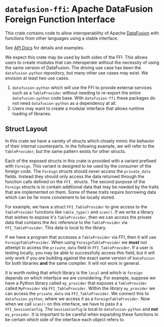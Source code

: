 <!---
  Licensed to the Apache Software Foundation (ASF) under one
  or more contributor license agreements.  See the NOTICE file
  distributed with this work for additional information
  regarding copyright ownership.  The ASF licenses this file
  to you under the Apache License, Version 2.0 (the
  "License"); you may not use this file except in compliance
  with the License.  You may obtain a copy of the License at

    http://www.apache.org/licenses/LICENSE-2.0

  Unless required by applicable law or agreed to in writing,
  software distributed under the License is distributed on an
  "AS IS" BASIS, WITHOUT WARRANTIES OR CONDITIONS OF ANY
  KIND, either express or implied.  See the License for the
  specific language governing permissions and limitations
  under the License.
-->

# `datafusion-ffi`: Apache DataFusion Foreign Function Interface

This crate contains code to allow interoperability of Apache [DataFusion]
with functions from other languages using a stable interface.

See [API Docs] for details and examples.

We expect this crate may be used by both sides of the FFI. This allows users
to create modules that can interoperate without the necessity of using the same
version of DataFusion. The driving use case has been the `datafusion-python`
repository, but many other use cases may exist. We envision at least two
use cases.

1. `datafusion-python` which will use the FFI to provide external services such
   as a `TableProvider` without needing to re-export the entire `datafusion-python`
   code base. With `datafusion-ffi` these packages do not need `datafusion-python`
   as a dependency at all.
2. Users may want to create a modular interface that allows runtime loading of
   libraries.

## Struct Layout

In this crate we have a variety of structs which closely mimic the behavior of
their internal counterparts. In the following example, we will refer to the
`TableProvider`, but the same pattern exists for other structs.

Each of the exposed structs in this crate is provided with a variant prefixed
with `Foreign`. This variant is designed to be used by the consumer of the
foreign code. The `Foreign` structs should _never_ access the `private_data`
fields. Instead they should only access the data returned through the function
calls defined on the `FFI_` structs. The second purpose of the `Foreign`
structs is to contain additional data that may be needed by the traits that
are implemented on them. Some of these traits require borrowing data which
can be far more convienent to be locally stored.

For example, we have a struct `FFI_TableProvider` to give access to the
`TableProvider` functions like `table_type()` and `scan()`. If we write a
library that wishes to expose it's `TableProvider`, then we can access the
private data that contains the Arc reference to the `TableProvider` via
`FFI_TableProvider`. This data is local to the library.

If we have a program that accesses a `TableProvider` via FFI, then it
will use `ForeignTableProvider`. When using `ForeignTableProvider` we **must**
not attempt to access the `private_data` field in `FFI_TableProvider`. If a
user is testing locally, you may be able to successfully access this field, but
it will only work if you are building against the exact same version of
`DataFusion` for both libraries **and** the same compiler. It will not work
in general.

It is worth noting that which library is the `local` and which is `foreign`
depends on which interface we are considering. For example, suppose we have a
Python library called `my_provider` that exposes a `TableProvider` called
`MyProvider` via `FFI_TableProvider`. Within the library `my_provider` we can
access the `private_data` via `FFI_TableProvider`. We connect this to
`datafusion-python`, where we access it as a `ForeignTableProvider`. Now when
we call `scan()` on this interface, we have to pass it a `FFI_SessionConfig`.
The `SessionConfig` is local to `datafusion-python` and **not** `my_provider`.
It is important to be careful when expanding these functions to be certain which
side of the interface each object refers to.

[datafusion]: https://datafusion.apache.org
[api docs]: http://docs.rs/datafusion-ffi/latest
